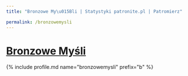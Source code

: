 ```yaml
---
title: "Bronzowe My\u015Bli | Statystyki patronite.pl | Patromierz"

permalink: /bronzowemysli
---
```


# [Bronzowe Myśli](https://patronite.pl/bronzowemysli)

{% include profile.md name="bronzowemysli" prefix="b" %}
